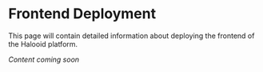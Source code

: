 # Frontend Deployment

This page will contain detailed information about deploying the frontend of the Halooid platform.

*Content coming soon*
